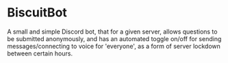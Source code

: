 # BiscuitBot
A small and simple Discord bot, that for a given server, allows questions to be submitted anonymously, and has an automated toggle on/off for sending messages/connecting to voice for 'everyone', as a form of server lockdown between certain hours.
